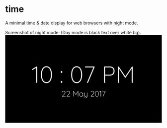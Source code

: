 # time
A minimal time &amp; date display for web browsers with night mode.

Screenshot of night mode: (Day mode is black text over white bg).
![time.png](time.png)

